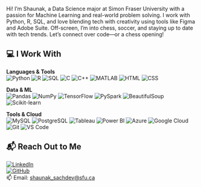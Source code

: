 Hi! I’m Shaunak, a Data Science major at Simon Fraser University with a passion for Machine Learning and real-world problem solving. I work with Python, R, SQL, and love blending tech with creativity using tools like Figma and Adobe Suite. Off-screen, I’m into chess, soccer, and staying up to date with tech trends. Let’s connect over code—or a chess opening!


## 💻 I Work With

**Languages & Tools**  
![Python](https://img.shields.io/badge/-Python-3776AB?logo=python&logoColor=white&style=flat-square)
![R](https://img.shields.io/badge/-R-276DC3?logo=r&logoColor=white&style=flat-square)
![SQL](https://img.shields.io/badge/-SQL-4479A1?logo=postgresql&logoColor=white&style=flat-square)
![C](https://img.shields.io/badge/-C-00599C?logo=c&logoColor=white&style=flat-square)
![C++](https://img.shields.io/badge/-C++-00599C?logo=c%2B%2B&logoColor=white&style=flat-square)
![MATLAB](https://img.shields.io/badge/-MATLAB-0076A8?logo=mathworks&logoColor=white&style=flat-square)
![HTML](https://img.shields.io/badge/-HTML-E34F26?logo=html5&logoColor=white&style=flat-square)
![CSS](https://img.shields.io/badge/-CSS-1572B6?logo=css3&logoColor=white&style=flat-square)

**Data & ML**  
![Pandas](https://img.shields.io/badge/-Pandas-150458?logo=pandas&logoColor=white&style=flat-square)
![NumPy](https://img.shields.io/badge/-NumPy-013243?logo=numpy&logoColor=white&style=flat-square)
![TensorFlow](https://img.shields.io/badge/-TensorFlow-FF6F00?logo=tensorflow&logoColor=white&style=flat-square)
![PySpark](https://img.shields.io/badge/-PySpark-E25A1C?logo=apache-spark&logoColor=white&style=flat-square)
![BeautifulSoup](https://img.shields.io/badge/-BeautifulSoup-green?style=flat-square)
![Scikit-learn](https://img.shields.io/badge/-Scikit_Learn-F7931E?logo=scikit-learn&logoColor=white&style=flat-square)

**Tools & Cloud**  
![MySQL](https://img.shields.io/badge/-MySQL-4479A1?logo=mysql&logoColor=white&style=flat-square)
![PostgreSQL](https://img.shields.io/badge/-PostgreSQL-336791?logo=postgresql&logoColor=white&style=flat-square)
![Tableau](https://img.shields.io/badge/-Tableau-E97627?logo=tableau&logoColor=white&style=flat-square)
![Power BI](https://img.shields.io/badge/-Power_BI-F2C811?logo=powerbi&logoColor=black&style=flat-square)
![Azure](https://img.shields.io/badge/-Azure-0089D6?logo=microsoftazure&logoColor=white&style=flat-square)
![Google Cloud](https://img.shields.io/badge/-GCP-4285F4?logo=googlecloud&logoColor=white&style=flat-square)
![Git](https://img.shields.io/badge/-Git-F05032?logo=git&logoColor=white&style=flat-square)
![VS Code](https://img.shields.io/badge/-VSCode-007ACC?logo=visualstudiocode&logoColor=white&style=flat-square)


## 📬 Reach Out to Me

[![LinkedIn](https://img.shields.io/badge/-LinkedIn-blue?logo=linkedin&logoColor=white&style=flat-square)](https://www.linkedin.com/in/shaunaksachdev)  
[![GitHub](https://img.shields.io/badge/-GitHub-black?logo=github&logoColor=white&style=flat-square)](https://github.com/shaunaksachdev)  
📫 Email: shaunak_sachdev@sfu.ca
